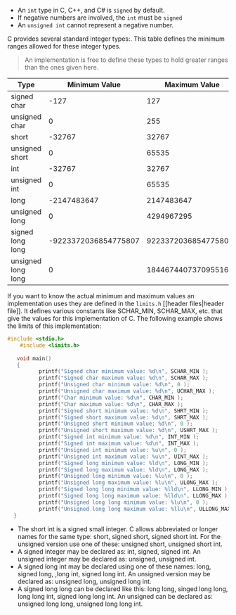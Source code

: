 - An `int` type in C, C++, and C# is `signed` by default.
- If negative numbers are involved, the `int` must be `signed`
- An `unsigned int` cannot represent a negative number.

C provides several standard integer types:. This table defines the minimum ranges allowed for these integer types.

>An implementation is free to define these types to hold greater ranges than the ones given here.

| Type               | Minimum Value        | Maximum Value        |
| ------------------ | -------------------- | -------------------- |
| signed char        | -127                 | 127                  |
| unsigned char      | 0                    | 255                  |
| short              | -32767               | 32767                |
| unsigned short     | 0                    | 65535                |
| int                | -32767               | 32767                |
| unsigned int       | 0                    | 65535                |
| long               | -2147483647          | 2147483647           |
| unsigned long      | 0                    | 4294967295           |
| signed long long   | -9223372036854775807 | 9223372036854775807  |
| unsigned long long | 0                    | 18446744073709551615 |

If you want to know the actual minimum and maximum values an implementation uses they are defined in the `limits.h` [[header files|header file]]. It defines various constants like SCHAR_MIN, SCHAR_MAX, etc. that give the values for this implementation of C. The following example shows the limits of this implementation:

```C
#include <stdio.h>
    #include <limits.h>
 
   void main()
   {
          printf("Signed char minimum value: %d\n", SCHAR_MIN );
          printf("Signed char maximum value: %d\n", SCHAR_MAX );
          printf("Unsigned char minimum value: %d\n", 0 );
          printf("Unsigned char maximum value: %d\n", UCHAR_MAX );
          printf("Char minimum value: %d\n", CHAR_MIN );
          printf("Char maximum value: %d\n", CHAR_MAX );
          printf("Signed short minimum value: %d\n", SHRT_MIN );
          printf("Signed short maximum value: %d\n", SHRT_MAX );
          printf("Unsigned short minimum value: %d\n", 0 );
          printf("Unsigned short maximum value: %d\n", USHRT_MAX );
          printf("Signed int minimum value: %d\n", INT_MIN );
          printf("Signed int maximum value: %d\n", INT_MAX );
          printf("Unsigned int minimum value: %u\n", 0 );
          printf("Unsigned int maximum value: %u\n", UINT_MAX );
          printf("Signed long minimum value: %ld\n", LONG_MIN );
          printf("Signed long maximum value: %ld\n", LONG_MAX );
          printf("Unsigned long minimum value: %lu\n", 0 );
          printf("Unsigned long maximum value: %lu\n", ULONG_MAX );
          printf("Signed long long minimum value: %lld\n", LLONG_MIN );
          printf("Signed long long maximum value: %lld\n", LLONG_MAX );
          printf("Unsigned long long minimum value: %lu\n", 0 );
          printf("Unsigned long long maximum value: %llu\n", ULLONG_MAX );
  }
```

- The short int is a signed small integer. C allows abbreviated or longer names for the same type: short, signed short, signed short int. For the unsigned version use one of these: unsigned short, unsigned short int.
- A signed integer may be declared as: int, signed, signed int. An unsigned integer may be declared as: unsigned, unsigned int.
- A signed long int may be declared using one of these names: long, signed long, ,long int, signed long int. An unsigned version may be declared as: unsigned long, unsigned long int.
- A signed long long can be declared like this: long long, singed long long, long long int, signed long long int. An unsigned can be declared as: unsigned long long, unsigned long long int.




